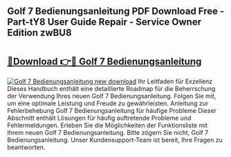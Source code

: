 ## Golf 7 Bedienungsanleitung PDF Download Free - Part-tY8 User Guide Repair - Service Owner Edition zwBU8

# <h2><a href="http://df4txxw.blite.top/?on=Golf+7+Bedienungsanleitung">🔗Download 👉🔴 Golf 7 Bedienungsanleitung</a></h2>

[![Golf 7 Bedienungsanleitung new download](https://i.imgur.com/lujVjoI.png)](http://df4txxw.blite.top/?on=Golf+7+Bedienungsanleitung)
Ihr Leitfaden für Exzellenz Dieses Handbuch enthält eine detaillierte Roadmap für die Beherrschung der Verwendung Ihres neuen Golf 7 Bedienungsanleitung. Folgen Sie mit, um eine optimale Leistung und Freude zu gewährleisten. Anleitung zur Fehlerbehebung Golf 7 Bedienungsanleitung für häufige Probleme Dieser Abschnitt enthält Lösungen für häufig auftretende Probleme und Fehlermeldungen. Erleben Sie die Möglichkeiten der Funktionsliste mit Ihrem neuen Golf 7 Bedienungsanleitung. Bitte zögern Sie nicht, Golf 7 Bedienungsanleitung. Unser Kundensupport-Team ist bereit, Ihre Fragen zu beantworten.
